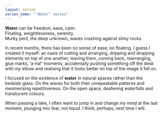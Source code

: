 ```yaml
---
layout: series
series_name: "'Water' series"
---
```

**Water** can be freedom, ease, calm.\
Floating, weightlessness, serenity.\
Murky peril, the deep unknown, waves crashing against slimy rocks.

In recent months, there has been no sense of ease, no floating. I guess I created it myself: an oasis of cutting and arranging, dripping and dropping elements on top of one another, leaving them, coming back, rearranging, glue marks, ‘a-ha!’ moments, accidentally pushing something off the desk with my elbow and realising that it looks better on top of the image it fell on.

I focused on the existence of **water** in natural spaces rather than the bedside glass. On the waves for both their unrepeatable patterns and mesmerising repetitiveness. On the open space, deafening waterfalls and translucent colours.

When passing a lake, I often want to jump in and change my mind at the last moment, plunging into fear, not liquid. I think, perhaps, next time I will.